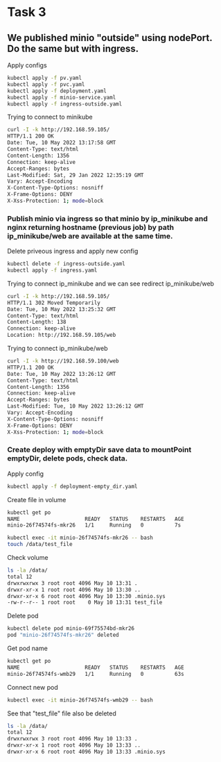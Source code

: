 # Task 3

## We published minio "outside" using nodePort. Do the same but with ingress.

Apply configs
```bash
kubectl apply -f pv.yaml
kubectl apply -f pvc.yaml
kubectl apply -f deployment.yaml
kubectl apply -f minio-service.yaml
kubectl apply -f ingress-outside.yaml
```

Trying to connect to minikube
```bash
curl -I -k http://192.168.59.105/
HTTP/1.1 200 OK
Date: Tue, 10 May 2022 13:17:58 GMT
Content-Type: text/html
Content-Length: 1356
Connection: keep-alive
Accept-Ranges: bytes
Last-Modified: Sat, 29 Jan 2022 12:35:19 GMT
Vary: Accept-Encoding
X-Content-Type-Options: nosniff
X-Frame-Options: DENY
X-Xss-Protection: 1; mode=block
```

### Publish minio via ingress so that minio by ip_minikube and nginx returning hostname (previous job) by path ip_minikube/web are available at the same time.

Delete priveous ingress and apply new config
```bash
kubectl delete -f ingress-outside.yaml
kubectl apply -f ingress.yaml
```

Trying to connect ip_minikube and we can see redirect ip_minikube/web
```bash
curl -I -k http://192.168.59.105/
HTTP/1.1 302 Moved Temporarily
Date: Tue, 10 May 2022 13:25:32 GMT
Content-Type: text/html
Content-Length: 138
Connection: keep-alive
Location: http://192.168.59.105/web
```

Trying to connect ip_minikube/web
```bash
curl -I -k http://192.168.59.100/web
HTTP/1.1 200 OK
Date: Tue, 10 May 2022 13:26:12 GMT
Content-Type: text/html
Content-Length: 1356
Connection: keep-alive
Accept-Ranges: bytes
Last-Modified: Tue, 10 May 2022 13:26:12 GMT
Vary: Accept-Encoding
X-Content-Type-Options: nosniff
X-Frame-Options: DENY
X-Xss-Protection: 1; mode=block
```

### Create deploy with emptyDir save data to mountPoint emptyDir, delete pods, check data.

Apply config
```bash
kubectl apply -f deployment-empty_dir.yaml
```

Create file in volume
```bash
kubectl get po
NAME                     READY   STATUS    RESTARTS   AGE
minio-26f74574fs-mkr26   1/1     Running   0          7s

kubectl exec -it minio-26f74574fs-mkr26 -- bash
touch /data/test_file
```

Check volume
```bash
ls -la /data/
total 12
drwxrwxrwx 3 root root 4096 May 10 13:31 .
drwxr-xr-x 1 root root 4096 May 10 13:30 ..
drwxr-xr-x 6 root root 4096 May 10 13:30 .minio.sys
-rw-r--r-- 1 root root    0 May 10 13:31 test_file
```

Delete pod
```bash
kubectl delete pod minio-69f75574bd-mkr26
pod "minio-26f74574fs-mkr26" deleted
```

Get pod name
```bash
kubectl get po
NAME                     READY   STATUS    RESTARTS   AGE
minio-26f74574fs-wmb29   1/1     Running   0          63s
```

Connect new pod 
```bash
kubectl exec -it minio-26f74574fs-wmb29 -- bash 
```

See that "test_file" file also be deleted
```bash
ls -la /data/
total 12
drwxrwxrwx 3 root root 4096 May 10 13:33 .
drwxr-xr-x 1 root root 4096 May 10 13:33 ..
drwxr-xr-x 6 root root 4096 May 10 13:33 .minio.sys
```